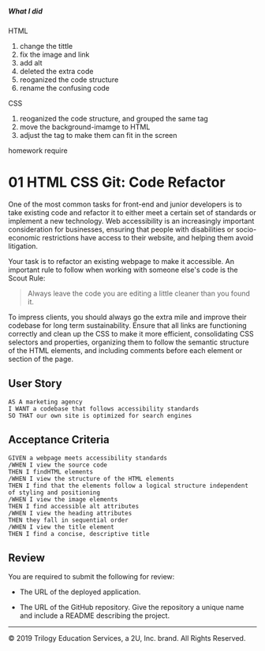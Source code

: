 
##### What I did #####

HTML
1.  change the tittle 
2.  fix the image and link
5.  add alt
3.  deleted the extra code   
4.  reoganized the code structure         
5.  rename the confusing code

CSS
1.  reoganized the code structure, and grouped the same tag 
2.  move the background-imamge to HTML
3.  adjust the <a> tag to make them can fit in the screen


homework require

# 01 HTML CSS Git: Code Refactor

One of the most common tasks for front-end and junior developers is to take existing code and refactor it to either meet a certain set of standards or implement a new technology. Web accessibility is an increasingly important consideration for businesses, ensuring that people with disabilities or socio-economic restrictions have access to their website, and helping them avoid litigation.

Your task is to refactor an existing webpage to make it accessible. An important rule to follow when working with someone else's code is the Scout Rule:

> Always leave the code you are editing a little cleaner than you found it.

To impress clients, you should always go the extra mile and improve their codebase for long term sustainability. Ensure that all links are functioning correctly and clean up the CSS to make it more efficient, consolidating CSS selectors and properties, organizing them to follow the semantic structure of the HTML elements, and including comments before each element or section of the page.

## User Story

```
AS A marketing agency
I WANT a codebase that follows accessibility standards
SO THAT our own site is optimized for search engines
```

## Acceptance Criteria

```
GIVEN a webpage meets accessibility standards
/WHEN I view the source code
THEN I findHTML elements
/WHEN I view the structure of the HTML elements
THEN I find that the elements follow a logical structure independent of styling and positioning
/WHEN I view the image elements
THEN I find accessible alt attributes
/WHEN I view the heading attributes
THEN they fall in sequential order
/WHEN I view the title element
THEN I find a concise, descriptive title
```

## Review

You are required to submit the following for review:

* The URL of the deployed application.

* The URL of the GitHub repository. Give the repository a unique name and include a README describing the project.

- - -
© 2019 Trilogy Education Services, a 2U, Inc. brand. All Rights Reserved.
